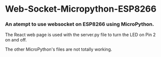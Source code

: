 # Web-Socket-Micropython-ESP8266

### An atempt to use websocket on ESP8266 using MicroPython.

The React web page is used with the server.py file to turn the LED on Pin 2 on and off.

The other MicroPython's files are not totally working.
